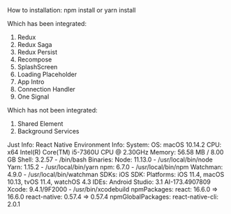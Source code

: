 How to installation:
  npm install or yarn install

Which has been integrated:
  1. Redux
  2. Redux Saga
  3. Redux Persist
  3. Recompose
  4. SplashScreen
  5. Loading Placeholder
  6. App Intro
  7. Connection Handler
  8. One Signal

Which has not been integrated:
  1. Shared Element
  2. Background Services
  
Just Info:
 React Native Environment Info:
    System:
      OS: macOS 10.14.2
      CPU: x64 Intel(R) Core(TM) i5-7360U CPU @ 2.30GHz
      Memory: 56.58 MB / 8.00 GB
      Shell: 3.2.57 - /bin/bash
    Binaries:
      Node: 11.13.0 - /usr/local/bin/node
      Yarn: 1.15.2 - /usr/local/bin/yarn
      npm: 6.7.0 - /usr/local/bin/npm
      Watchman: 4.9.0 - /usr/local/bin/watchman
    SDKs:
      iOS SDK:
        Platforms: iOS 11.4, macOS 10.13, tvOS 11.4, watchOS 4.3
    IDEs:
      Android Studio: 3.1 AI-173.4907809
      Xcode: 9.4.1/9F2000 - /usr/bin/xcodebuild
    npmPackages:
      react: 16.6.0 => 16.6.0 
      react-native: 0.57.4 => 0.57.4 
    npmGlobalPackages:
      react-native-cli: 2.0.1


